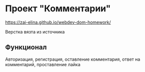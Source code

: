 # Проект "Комментарии"

https://zai-elina.github.io/webdev-dom-homework/

Верстка вязта из источника

## Функционал

Авторизация, регистрация, оставление комментария, ответ на комментарий, проставление лайка
